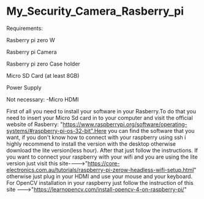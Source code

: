 # My_Security_Camera_Rasberry_pi
Requirements:

Rasberry pi zero W


Rasberry pi Camera

Rasberry pi zero Case holder

Micro SD Card (at least 8GB)

Power Supply

Not necessary:
-Micro HDMI

First of all you need to install your software in your Rasberry.To do that you need to insert your Micro Sd card in to your computer and visit the official 
website of Rasberry: "https://www.raspberrypi.org/software/operating-systems/#raspberry-pi-os-32-bit".Here you can find the software that you want, if you don't 
know how to connect with your raspberry using ssh i highly recommend to install the version with the desktop otherwise download the lite version(less hour).
After that just follow the instructions.
If you want to connect your raspberry with your wifi and you are using the lite version just visit this site---->"https://core-electronics.com.au/tutorials/raspberry-pi-zerow-headless-wifi-setup.html"
otherwise just plug in your HDMI and use your mouse and your keyboard.
For OpenCV installation in your raspberry just follow the instruction of this site --->"https://learnopencv.com/install-opencv-4-on-raspberry-pi/"
